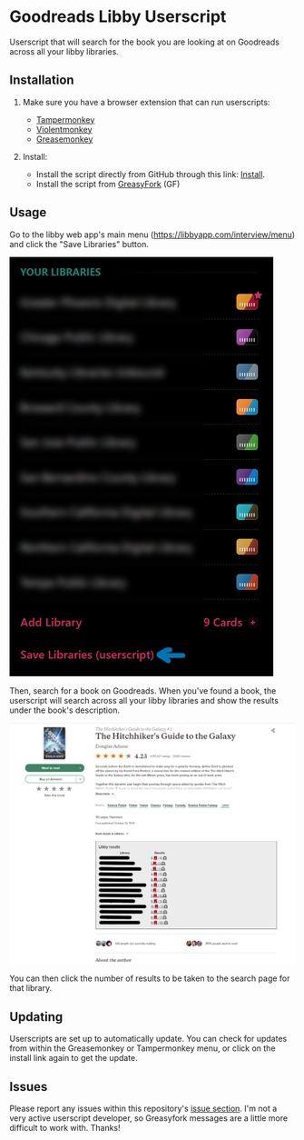 # Goodreads Libby Userscript

Userscript that will search for the book you are looking at on Goodreads across all your libby libraries.

## Installation

1. Make sure you have a browser extension that can run userscripts:

    * [Tampermonkey](https://www.tampermonkey.net/)
    * [Violentmonkey](https://violentmonkey.github.io/get-it/)
    * [Greasemonkey](https://addons.mozilla.org/firefox/addon/greasemonkey/)

2. Install:

    * Install the script directly from GitHub through this link: [Install](https://github.com/Dylancyclone/goodreads-libby-userscript/raw/main/goodreads-libby.user.js).
    * Install the script from [GreasyFork](https://greasyfork.org/en/scripts/440958-goodreads-libby-results) (GF)
<!-- * Or, install the scripts from [OpenUserJS](https://openuserjs.org/users/Dylancyclone/scripts) (OU). -->

## Usage

Go to the libby web app's main menu (https://libbyapp.com/interview/menu) and click the "Save Libraries" button.

![The Save Libraries button](./libby.png)

Then, search for a book on Goodreads. When you've found a book, the userscript will search across all your libby libraries and show the results under the book's description.

![The search results on Goodreads](./goodreads.png)

You can then click the number of results to be taken to the search page for that library.

## Updating

Userscripts are set up to automatically update. You can check for updates from within the Greasemonkey or Tampermonkey menu, or click on the install link again to get the update.

## Issues

Please report any issues within this repository's [issue section](https://github.com/Dylancyclone/goodreads-libby-userscript/issues). I'm not a very active userscript developer, so Greasyfork messages are a little more difficult to work with. Thanks!

